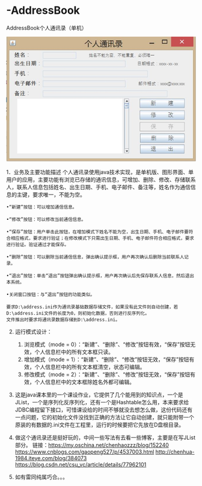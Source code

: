 # -AddressBook
AddressBook个人通讯录（单机）

![Aaron Swartz](https://github.com/YannisCxy/-/raw/master/%E9%80%9A%E8%AE%AF%E5%BD%95%E4%B8%BB%E7%95%8C%E9%9D%A2.JPG)

1．业务及主要功能描述
	个人通讯录使用java技术实现，是单机版、图形界面、单用户的应用，主要功能有浏览已存储的通讯信息，可增加、删除、修改、存储联系人，联系人信息包括姓名、出生日期、手机、电子邮件、备注等，姓名作为通信信息的主键，要求唯一，不能为空。
  
	•“新建”按钮：可以增加通信信息。
  
	•“修改”按钮：可以修改当前通信信息。
  
	•“保存”按钮：用户单击此按钮，在增加模式下姓名不能为空，出生日期、手机、电子邮件要符合相应格式，要求进行验证；在修改模式下只需出生日期、手机、电子邮件符合相应格式，要求进行验证。验证通过才能保存。
  
	•“删除”按钮：可以删除当前通信信息，弹出确认提示框，用户再次确认后删除当前联系人记录。
  
	•“退出”按钮：单击“退出”按钮弹出确认提示框，用户再次确认后先保存联系人信息，然后退出本系统。
  
	•关闭窗口按钮：与“退出”按钮的功能类似。
  
	要求D:\address.ini作为通讯录基础数据存储文件，如果没有此文件则自动创建，若D:\address.ini文件的长度为0，则初始化数据，否则进行反序列化。
	文件推出时要求将通讯录数据存储到D:\address.ini。
  
2. 运行模式设计：
	1) 浏览模式（mode = 0）：“新建”、“删除”、“修改”按钮有效，“保存”按钮无效，个人信息栏中的所有文本框只读。
	2) 增加模式（mode = 1）：“新建”、“删除”、“修改”按钮无效，“保存”按钮有效，个人信息栏中的所有文本框清空，状态可编辑。
	3) 修改模式（mode = 2）：“新建”、“删除”、“修改”按钮无效，“保存”按钮有效，个人信息栏中的文本框除姓名外都可编辑。
  
3. 这是java课本里的一个课设作业，它提供了几个能用到的知识点，一个是JList，一个是序列化反序列化，还有一个是Hashtable怎么用，本来要求给JDBC编程留下接口，可惜课设给的时间不够就没去想怎么做，这份代码还有一点问题，它的初始化文件没找到正确的方法让它自动创建，就只能附带一个原装的有数据的.ini文件在工程里，运行的时候要把它先放在D盘根目录。

4. 做这个通讯录还是挺好玩的，中间一些写法有去看一些博客，主要是在写JList部分。
链接：https://my.oschina.net/chenhaozzz/blog/152240 
     https://www.cnblogs.com/gaopeng527/p/4537003.html
     http://chenhua-1984.iteye.com/blog/384073
     https://blog.csdn.net/csu_vc/article/details/77962101

5. 如有雷同纯属巧合。。。
